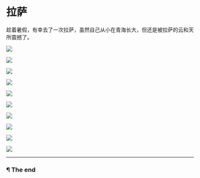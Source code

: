 # 拉萨

趁着暑假，有幸去了一次拉萨，虽然自己从小在青海长大，但还是被拉萨的云和天所震撼了。

![](https://raw.githubusercontent.com/d0u9/blog/6420e38647f7a677bad1d5cd51cfa062efd3fa8e/pics/2015-B/2015-09-03/Image00001.jpg)

![](https://raw.githubusercontent.com/d0u9/blog/6420e38647f7a677bad1d5cd51cfa062efd3fa8e/pics/2015-B/2015-09-03/Image00002.jpg)

![](https://raw.githubusercontent.com/d0u9/blog/6420e38647f7a677bad1d5cd51cfa062efd3fa8e/pics/2015-B/2015-09-03/Image00003.jpg)

![](https://raw.githubusercontent.com/d0u9/blog/6420e38647f7a677bad1d5cd51cfa062efd3fa8e/pics/2015-B/2015-09-03/Image00004.jpg)

![](https://raw.githubusercontent.com/d0u9/blog/6420e38647f7a677bad1d5cd51cfa062efd3fa8e/pics/2015-B/2015-09-03/Image00005.jpg)

![](https://raw.githubusercontent.com/d0u9/blog/6420e38647f7a677bad1d5cd51cfa062efd3fa8e/pics/2015-B/2015-09-03/Image00006.jpg)

![](https://raw.githubusercontent.com/d0u9/blog/6420e38647f7a677bad1d5cd51cfa062efd3fa8e/pics/2015-B/2015-09-03/Image00007.jpg)

![](https://raw.githubusercontent.com/d0u9/blog/6420e38647f7a677bad1d5cd51cfa062efd3fa8e/pics/2015-B/2015-09-03/Image00008.jpg)

![](https://raw.githubusercontent.com/d0u9/blog/6420e38647f7a677bad1d5cd51cfa062efd3fa8e/pics/2015-B/2015-09-03/Image00009.jpg)

![](https://raw.githubusercontent.com/d0u9/blog/6420e38647f7a677bad1d5cd51cfa062efd3fa8e/pics/2015-B/2015-09-03/Image00010.jpg)

---

### ¶ The end
